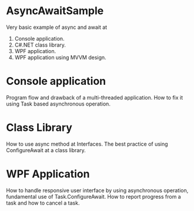 # AsyncAwaitSample
Very basic example of async and await at

  1. Console application.
  2. C#.NET class library.
  3. WPF application.
  4. WPF application using MVVM design.

  
Console application
===================
Program flow and drawback of a multi-threaded application. How to fix it using Task based asynchronous operation.

Class Library
=============
How to use async method at Interfaces. The best practice of using ConfigureAwait at a class library.

WPF Application
===============
How to handle responsive user interface by using asynchronous operation, fundamental use of Task.ConfigureAwait.
How to report progress from a task and how to cancel a task.

  


